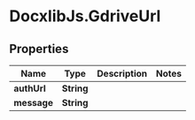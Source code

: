 # DocxlibJs.GdriveUrl

## Properties

Name | Type | Description | Notes
------------ | ------------- | ------------- | -------------
**authUrl** | **String** |  | 
**message** | **String** |  | 


